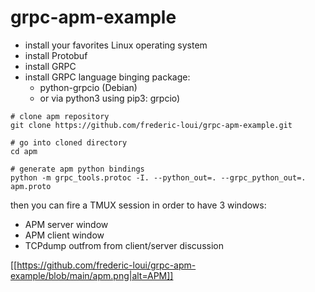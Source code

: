 # grpc-apm-example

* install your favorites Linux operating system
* install Protobuf
* install GRPC
* install GRPC language binging package: 
    * python-grpcio (Debian)
    * or via python3 using pip3: grpcio)

```
# clone apm repository
git clone https://github.com/frederic-loui/grpc-apm-example.git

# go into cloned directory
cd apm

# generate apm python bindings
python -m grpc_tools.protoc -I. --python_out=. --grpc_python_out=. apm.proto 
```
then you can fire a TMUX session in order to have 3 windows:
* APM server window
* APM client window
* TCPdump outfrom from client/server discussion

[[https://github.com/frederic-loui/grpc-apm-example/blob/main/apm.png|alt=APM]]


